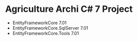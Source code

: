 # Agriculture Archi C# 7 Project

+ EntityFrameworkCore 7.01
+ EntityFrameworkCore.SqlServer 7.01
+ EntityFrameworkCore.Tools 7.01
